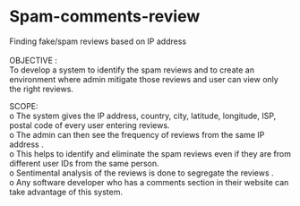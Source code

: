 # Spam-comments-review
Finding fake/spam reviews based on IP address
<br/>
<br/>
OBJECTIVE :<br/>
 	To develop a system to identify the spam reviews and to create an environment where admin mitigate those reviews and user can view only the right reviews.<br/>
  
SCOPE:<br/>
o	The system gives the IP address, country, city, latitude, longitude, ISP, postal code of every user entering reviews.	<br/>
o	The admin can then see the frequency of reviews from the same IP address .	<br/>
o	This helps to identify and eliminate the spam reviews even if they are from different user IDs from the same person.	<br/>
o	Sentimental analysis of the reviews is done to segregate the reviews .<br/>
o	Any software developer who has a comments section in their website can take advantage of this system.<br/>

